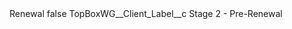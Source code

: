 <?xml version="1.0" encoding="UTF-8"?>
<CustomMetadata xmlns="http://soap.sforce.com/2006/04/metadata" xmlns:xsi="http://www.w3.org/2001/XMLSchema-instance" xmlns:xsd="http://www.w3.org/2001/XMLSchema">
    <label>Renewal</label>
    <protected>false</protected>
    <values>
        <field>TopBoxWG__Client_Label__c</field>
        <value xsi:type="xsd:string">Stage 2 - Pre-Renewal</value>
    </values>
</CustomMetadata>
